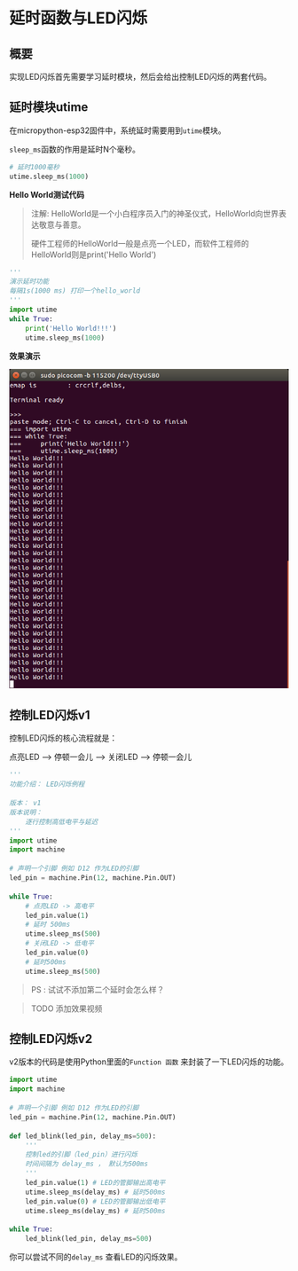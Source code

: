  

# 延时函数与LED闪烁





## 概要

实现LED闪烁首先需要学习延时模块，然后会给出控制LED闪烁的两套代码。



## 延时模块utime

在micropython-esp32固件中，系统延时需要用到`utime`模块。

`sleep_ms`函数的作用是延时N个毫秒。

```python
# 延时1000毫秒
utime.sleep_ms(1000)
```

**Hello World测试代码**

> 注解: HelloWorld是一个小白程序员入门的神圣仪式，HelloWorld向世界表达敬意与善意。 
>
> 硬件工程师的HelloWorld一般是点亮一个LED，而软件工程师的HelloWorld则是print('Hello World')



```python
'''
演示延时功能
每隔1s(1000 ms) 打印一个hello_world
'''
import utime
while True:
    print('Hello World!!!')
    utime.sleep_ms(1000)
```



**效果演示**

![helloworld](./image/helloworld.png)



## 控制LED闪烁v1

控制LED闪烁的核心流程就是：

点亮LED --> 停顿一会儿 --> 关闭LED --> 停顿一会儿



```python
'''
功能介绍： LED闪烁例程

版本： v1
版本说明： 
    逐行控制高低电平与延迟
'''
import utime
import machine

# 声明一个引脚 例如 D12 作为LED的引脚
led_pin = machine.Pin(12, machine.Pin.OUT)

while True:
    # 点亮LED -> 高电平
    led_pin.value(1)
    # 延时 500ms
    utime.sleep_ms(500)
    # 关闭LED -> 低电平
    led_pin.value(0)
    # 延时500ms
    utime.sleep_ms(500)
```



> PS : 试试不添加第二个延时会怎么样？



> TODO 添加效果视频



## 控制LED闪烁v2

v2版本的代码是使用Python里面的`Function 函数` 来封装了一下LED闪烁的功能。



```python
import utime
import machine

# 声明一个引脚 例如 D12 作为LED的引脚
led_pin = machine.Pin(12, machine.Pin.OUT)

def led_blink(led_pin, delay_ms=500):
    '''
    控制led的引脚（led_pin）进行闪烁 
    时间间隔为 delay_ms ， 默认为500ms
    '''
    led_pin.value(1) # LED的管脚输出高电平
    utime.sleep_ms(delay_ms) # 延时500ms
    led_pin.value(0) # LED的管脚输出低电平
    utime.sleep_ms(delay_ms) # 延时500ms

while True:
    led_blink(led_pin, delay_ms=500)
```
你可以尝试不同的`delay_ms` 查看LED的闪烁效果。
